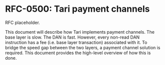 # RFC-0500: Tari payment channels

RFC placeholder.

This document will describe how Tari implements payment channels. The base layer is slow. The DAN is fast. However,
every non-read DAN instruction has a fee (i.e. base layer transaction) associated with it. To bridge the speed gap
between the two layers, a payment channel solution is required. This document provides the high-level overview of how
this is done.